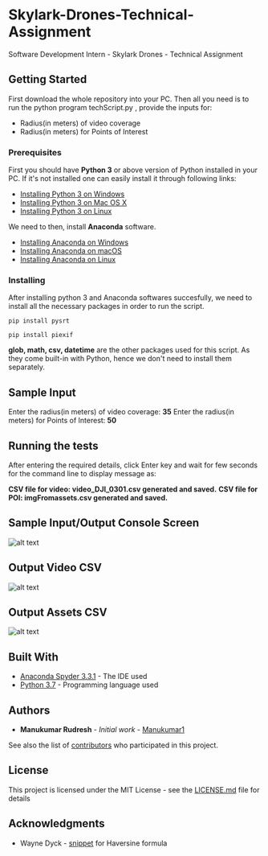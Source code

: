 # Skylark-Drones-Technical-Assignment
Software Development Intern - Skylark Drones - Technical Assignment

## Getting Started

First download the whole repository into your PC. Then all you need is to run the python program techScript.py , provide the inputs for:
* Radius(in meters) of video coverage
* Radius(in meters) for Points of Interest

### Prerequisites

First you should have **Python 3** or above version of Python installed in your PC. If it's not installed one can easily install it through following links:

* [Installing Python 3 on Windows](https://docs.python-guide.org/starting/install3/win/)
* [Installing Python 3 on Mac OS X](https://docs.python-guide.org/starting/install3/osx/)
* [Installing Python 3 on Linux](https://docs.python-guide.org/starting/install3/linux/)

We need to then, install **Anaconda** software.
* [Installing Anaconda on Windows](https://docs.anaconda.com/anaconda/install/windows/)
* [Installing Anaconda on macOS](https://docs.anaconda.com/anaconda/install/mac-os/)
* [Installing Anaconda on Linux](https://docs.anaconda.com/anaconda/install/linux/)


### Installing

After installing python 3 and Anaconda softwares succesfully, we need to install all the necessary packages in order to run the script.
```
pip install pysrt
```
```
pip install piexif
```

**glob, math, csv, datetime** are the other packages used for this script. As they come built-in with Python, hence we don't need to install them separately.

## Sample Input

Enter the radius(in meters) of video coverage: **35**
Enter the radius(in meters) for Points of Interest: **50**

## Running the tests

After entering the required details, click Enter key and wait for few seconds for the command line to display message as:

**CSV file for video: video_DJI_0301.csv generated and saved.**
**CSV file for POI: imgFromassets.csv generated and saved.**

## Sample Input/Output Console Screen
![alt text](https://github.com/Manukumar1/Skylark-Drones-Technical-Assignment/blob/master/SampleOutputConsoleScreen.png "SampleOutputConsoleScreen")

## Output Video CSV
![alt text](https://github.com/Manukumar1/Skylark-Drones-Technical-Assignment/blob/master/OutputVideoCSV.png "OutputVideoCSV")

## Output Assets CSV
![alt text](https://github.com/Manukumar1/Skylark-Drones-Technical-Assignment/blob/master/OutputAssetsCSV.png "OutputAssetsCSV")

## Built With

* [Anaconda Spyder 3.3.1](https://www.anaconda.com/download/) - The IDE used
* [Python 3.7](https://www.python.org/downloads/) - Programming language used

## Authors

* **Manukumar Rudresh** - *Initial work* - [Manukumar1](https://github.com/Manukumar1)

See also the list of [contributors](https://github.com/Manukumar1/Skylark-Drones-Technical-Assignment/graphs/contributors) who participated in this project.

## License

This project is licensed under the MIT License - see the [LICENSE.md](LICENSE.md) file for details

## Acknowledgments

* Wayne Dyck - [snippet](https://gist.github.com/rochacbruno/2883505) for Haversine formula
